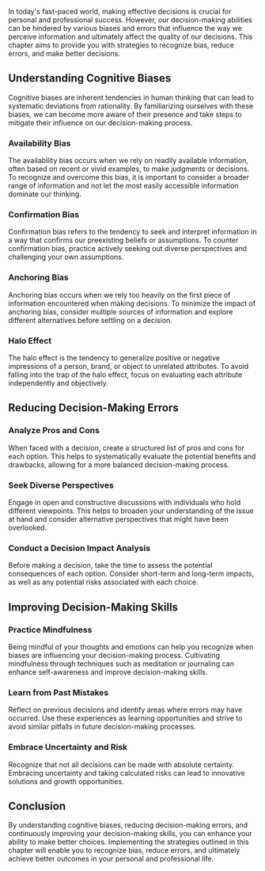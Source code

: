 
In today's fast-paced world, making effective decisions is crucial for personal and professional success. However, our decision-making abilities can be hindered by various biases and errors that influence the way we perceive information and ultimately affect the quality of our decisions. This chapter aims to provide you with strategies to recognize bias, reduce errors, and make better decisions.

## Understanding Cognitive Biases

Cognitive biases are inherent tendencies in human thinking that can lead to systematic deviations from rationality. By familiarizing ourselves with these biases, we can become more aware of their presence and take steps to mitigate their influence on our decision-making process.

### Availability Bias

The availability bias occurs when we rely on readily available information, often based on recent or vivid examples, to make judgments or decisions. To recognize and overcome this bias, it is important to consider a broader range of information and not let the most easily accessible information dominate our thinking.

### Confirmation Bias

Confirmation bias refers to the tendency to seek and interpret information in a way that confirms our preexisting beliefs or assumptions. To counter confirmation bias, practice actively seeking out diverse perspectives and challenging your own assumptions.

### Anchoring Bias

Anchoring bias occurs when we rely too heavily on the first piece of information encountered when making decisions. To minimize the impact of anchoring bias, consider multiple sources of information and explore different alternatives before settling on a decision.

### Halo Effect

The halo effect is the tendency to generalize positive or negative impressions of a person, brand, or object to unrelated attributes. To avoid falling into the trap of the halo effect, focus on evaluating each attribute independently and objectively.

## Reducing Decision-Making Errors

### Analyze Pros and Cons

When faced with a decision, create a structured list of pros and cons for each option. This helps to systematically evaluate the potential benefits and drawbacks, allowing for a more balanced decision-making process.

### Seek Diverse Perspectives

Engage in open and constructive discussions with individuals who hold different viewpoints. This helps to broaden your understanding of the issue at hand and consider alternative perspectives that might have been overlooked.

### Conduct a Decision Impact Analysis

Before making a decision, take the time to assess the potential consequences of each option. Consider short-term and long-term impacts, as well as any potential risks associated with each choice.

## Improving Decision-Making Skills

### Practice Mindfulness

Being mindful of your thoughts and emotions can help you recognize when biases are influencing your decision-making process. Cultivating mindfulness through techniques such as meditation or journaling can enhance self-awareness and improve decision-making skills.

### Learn from Past Mistakes

Reflect on previous decisions and identify areas where errors may have occurred. Use these experiences as learning opportunities and strive to avoid similar pitfalls in future decision-making processes.

### Embrace Uncertainty and Risk

Recognize that not all decisions can be made with absolute certainty. Embracing uncertainty and taking calculated risks can lead to innovative solutions and growth opportunities.

## Conclusion

By understanding cognitive biases, reducing decision-making errors, and continuously improving your decision-making skills, you can enhance your ability to make better choices. Implementing the strategies outlined in this chapter will enable you to recognize bias, reduce errors, and ultimately achieve better outcomes in your personal and professional life.
